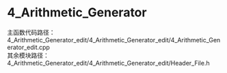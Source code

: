 # 4_Arithmetic_Generator

主函数代码路径：4_Arithmetic_Generator_edit/4_Arithmetic_Generator_edit/4_Arithmetic_Generator_edit.cpp  
其余模块路径：  
4_Arithmetic_Generator_edit/4_Arithmetic_Generator_edit/Header_File.h
